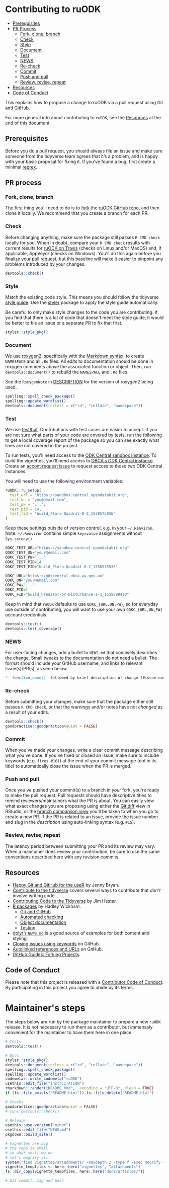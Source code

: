 # Contributing to ruODK

-   [Prerequisites](#prerequisites)
-   [PR Process](#pr-process)
    -   [Fork, clone, branch](#fork-clone-branch)
    -   [Check](#check)
    -   [Style](#style)
    -   [Document](#document)
    -   [Test](#test)
    -   [NEWS](#news)
    -   [Re-check](#re-check)
    -   [Commit](#commit)
    -   [Push and pull](#push-and-pull)
    -   [Review, revise, repeat](#review-revise-repeat)
-   [Resources](#resources)
-   [Code of Conduct](#code-of-conduct)

This explains how to propose a change to ruODK via a pull request using
Git and GitHub. 

For more general info about contributing to `ruODK`, see the 
[Resources](#resources) at the end of this document.

## Prerequisites

Before you do a pull request, you should always file an issue and make sure
someone from the tidyverse team agrees that it’s a problem, and is happy with
your basic proposal for fixing it. If you’ve found a bug, first create a minimal
[reprex](https://www.tidyverse.org/help/#reprex).

## PR process

### Fork, clone, branch

The first thing you'll need to do is to [fork](https://help.github.com/articles/fork-a-repo/) 
the [ruODK GitHub repo](https://github.com/dbca-wa/ruODK), and 
then clone it locally. We recommend that you create a branch for each PR.

### Check

Before changing anything, make sure the package still passes `R CMD check`
locally for you. When in doubt, compare your `R CMD check` results with current
results for [ruODK on Travis](https://travis-ci.org/dbca-wa/ruODK) (checks on Linux and/or 
MacOS) and, if applicable, AppVeyor (checks on Windows). You'll do this again
before you finalize your pull request, but this baseline will make it easier to
pinpoint any problems introduced by your changes.

```r
devtools::check()
```

### Style

Match the existing code style. This means you should follow the tidyverse 
[style guide](http://style.tidyverse.org). Use the 
[styler](https://CRAN.R-project.org/package=styler) package to apply the style 
guide automatically.

Be careful to only make style changes to the code you are contributing. If you
find that there is a lot of code that doesn't meet the style guide, it would be
better to file an issue or a separate PR to fix that first.

```r
styler::style_pkg()
```

### Document

We use [roxygen2](https://cran.r-project.org/package=roxygen2), specifically with the 
[Markdown syntax](https://cran.r-project.org/web/packages/roxygen2/vignettes/markdown.html),
to create `NAMESPACE` and all `.Rd` files. All edits to documentation
should be done in roxygen comments above the associated function or
object. Then, run `devtools::document()` to rebuild the `NAMESPACE` and `.Rd` 
files.

See the `RoxygenNote` in [DESCRIPTION](DESCRIPTION) for the version of
roxygen2 being used. 

```r
spelling::spell_check_package()
spelling::update_wordlist()
devtools::document(roclets = c("rd", "collate", "namespace"))
```

### Test

We use [testthat](https://cran.r-project.org/package=testthat). Contributions
with test cases are easier to accept. If you are not sure what parts of your
code are covered by tests, run the following to get a local coverage report of
the package so you can see exactly what lines are not covered in the project.

To run tests, you'll need access to the 
[ODK Central sandbox instance](https://sandbox.central.opendatakit.org/).
To build the vignettes, you'll need access to 
[DBCA's ODK Central instance](https://odkcentral.dbca.wa.gov.au).
Create an [accont request issue](https://github.com/dbca-wa/ruODK/issues/new/choose)
to request access to those two ODK Central instances.

You will need to use the following environment variables:

```r
ruODK::ru_setup(
  test_url = "https://sandbox.central.opendatakit.org",
  test_un = "you@email.com",
  test_pw = "...",
  test_pid = 14,
  test_fid = "build_Flora-Quadrat-0-2_1558575936"
)
```

Keep these settings outside of version control, e.g. in your `~/.Renviron`.
Note: `~/.Renviron` contains simple `key=value` assignments without `Sys.setenv()`.
```r
ODKC_TEST_URL="https://sandbox.central.opendatakit.org"
ODKC_TEST_UN="your@email.com"
ODKC_TEST_PW="..."
ODKC_TEST_PID=14
ODKC_TEST_FID="build_Flora-Quadrat-0-2_1558575936"

ODKC_URL="https://odkcentral.dbca.wa.gov.au"
ODKC_UN="your@email.com"
ODKC_PW="..."
ODKC_PID=1
ODKC_FID="build_Predator-or-Disturbance-1-1_1559789410"
```

Keep in mind that `ruODK` defaults to use `ODKC_{URL,UN,PW}`, so for everyday 
use outside of contributing, you will want to use your own `ODKC_{URL,UN,PW}`
account credentials.

```r
devtools::test()
devtools::test_coverage()
```

### NEWS

For user-facing changes, add a bullet to `NEWS.md` that concisely describes
the change. Small tweaks to the documentation do not need a bullet. The format
should include your GitHub username, and links to relevant issue(s)/PR(s), as
seen below.

```md
* `function_name()` followed by brief description of change (#issue-num, @your-github-user-name)
```

### Re-check

Before submitting your changes, make sure that the package either still
passes `R CMD check`, or that the warnings and/or notes have not _changed_
as a result of your edits.

```r
devtools::check()
goodpractice::goodpractice(quiet = FALSE)
```

### Commit

When you've made your changes, write a clear commit message describing what
you've done. If you've fixed or closed an issue, make sure to include keywords
(e.g. `fixes #101`) at the end of your commit message (not in its
title) to automatically close the issue when the PR is merged.

### Push and pull

Once you've pushed your commit(s) to a branch in _your_ fork, you're ready to
make the pull request. Pull requests should have descriptive titles to remind
reviewers/maintainers what the PR is about. You can easily view what exact
changes you are proposing using either the [Git diff](http://r-pkgs.had.co.nz/git.html#git-status) 
view in RStudio, or the [branch comparison view](https://help.github.com/articles/creating-a-pull-request/) 
you'll be taken to when you go to create a new PR. If the PR is related to an 
issue, provide the issue number and slug in the _description_ using 
auto-linking syntax (e.g. `#15`).

### Review, revise, repeat

The latency period between submitting your PR and its review may vary. 
When a maintainer does review your contribution, be sure to use the same 
conventions described here with any revision commits.

## Resources

* [Happy Git and GitHub for the useR](http://happygitwithr.com/) by Jenny Bryan.
* [Contribute to the tidyverse](https://www.tidyverse.org/contribute/) covers
several ways to contribute that _don't_ involve writing code.
* [Contributing Code to the Tidyverse](http://www.jimhester.com/2017/08/08/contributing/) 
by Jim Hester.
* [R packages](http://r-pkgs.had.co.nz/) by Hadley Wickham.
  - [Git and GitHub](http://r-pkgs.had.co.nz/git.html)
  - [Automated checking](http://r-pkgs.had.co.nz/check.html)
  - [Object documentation](http://r-pkgs.had.co.nz/man.html)
  - [Testing](http://r-pkgs.had.co.nz/tests.html)
* [dplyr’s `NEWS.md`](https://github.com/tidyverse/dplyr/blob/master/NEWS.md) is
a good source of examples for both content and styling.
* [Closing issues using keywords](https://help.github.com/articles/closing-issues-using-keywords/)
on GitHub.
* [Autolinked references and URLs](https://help.github.com/articles/autolinked-references-and-urls/)
on GitHub.
* [GitHub Guides: Forking Projects](https://guides.github.com/activities/forking/).

## Code of Conduct

Please note that this project is released with a [Contributor Code of
Conduct](CODE_OF_CONDUCT.md). By participating in this project you agree to
abide by its terms.


# Maintainer's steps

The steps below are run by the package maintainer to prepare a new `ruODK` release.
It is not necessary to run them as a contributor, but immensely convenient for
the maintainer to have them here in one place.

```r
# Tests
devtools::test()

# Docs
styler::style_pkg()
devtools::document(roclets = c("rd", "collate", "namespace"))
spelling::spell_check_package()
spelling::update_wordlist()
codemetar::write_codemeta("ruODK")
usethis::edit_file("inst/CITATION")
rmarkdown::render("README.Rmd",  encoding = "UTF-8", clean = TRUE)
if (fs::file_exists("README.html")) fs::file_delete("README.html")

# Checks
goodpractice::goodpractice(quiet = FALSE)
# runs devtools::check()

# Release
usethis::use_version("minor")
usethis::edit_file("NEWS.md")
pkgdown::build_site()

# Vignettes are big
# the repo is small
# so what shall we do
# let's mogrify all
system("find vignettes/attachments/ -maxdepth 2 -type f -exec mogrify -resize 300x200 {} \\;")
vignette_tempfiles <- here::here("vignettes", "attachments")
fs::dir_copy(vignette_tempfiles, here::here("docs/articles/"))

# Git commit, tag and push
```